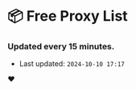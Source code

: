 # :package: Free Proxy List
### Updated every 15 minutes.

- Last updated: `2024-10-10 17:17`

:heart:
